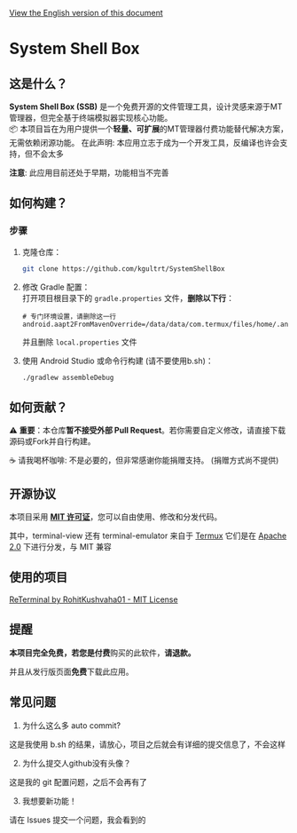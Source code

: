 [View the English version of this document](README_EN.md)

# System Shell Box

## 这是什么？

**System Shell Box (SSB)** 是一个免费开源的文件管理工具，设计灵感来源于MT管理器，但完全基于终端模拟器实现核心功能。  
📦 本项目旨在为用户提供一个**轻量、可扩展**的MT管理器付费功能替代解决方案，无需依赖闭源功能。
在此声明: 本应用立志于成为一个开发工具，反编译也许会支持，但不会太多

**注意**: 此应用目前还处于早期，功能相当不完善

## 如何构建？

### 步骤
1. 克隆仓库：
   ```bash
   git clone https://github.com/kgultrt/SystemShellBox
   ```

2. 修改 Gradle 配置：  
   打开项目根目录下的 `gradle.properties` 文件，**删除以下行**：
   ```properties
   # 专门环境设置，请删除这一行
   android.aapt2FromMavenOverride=/data/data/com.termux/files/home/.androidide/aapt2
   ```

   并且删除 `local.properties` 文件

3. 使用 Android Studio 或命令行构建 (请不要使用b.sh)：
   ```bash
   ./gradlew assembleDebug
   ```

## 如何贡献？

⚠️ **重要**：本仓库**暂不接受外部 Pull Request**。若你需要自定义修改，请直接下载源码或Fork并自行构建。

☕ 请我喝杯咖啡: 不是必要的，但非常感谢你能捐赠支持。 (捐赠方式尚不提供)

## 开源协议
本项目采用 **[MIT 许可证](LICENSE.txt)**，您可以自由使用、修改和分发代码。

其中，terminal-view 还有 terminal-emulator 来自于 [Termux](https://github.com/termux/termux-app) 它们是在 [Apache 2.0](https://www.apache.org/licenses/LICENSE-2.0) 下进行分发，与 MIT 兼容

## 使用的项目
[ReTerminal by RohitKushvaha01 - MIT License](https://github.com/RohitKushvaha01/ReTerminal)

## 提醒
**本项目完全免费，**若您是**付费**购买的此软件，**请退款。**

并且从发行版页面**免费**下载此应用。

## 常见问题
1. 为什么这么多 auto commit?

这是我使用 b.sh 的结果，请放心，项目之后就会有详细的提交信息了，不会这样

2. 为什么提交人github没有头像？

这是我的 git 配置问题，之后不会再有了

3. 我想要新功能！

请在 Issues 提交一个问题，我会看到的
